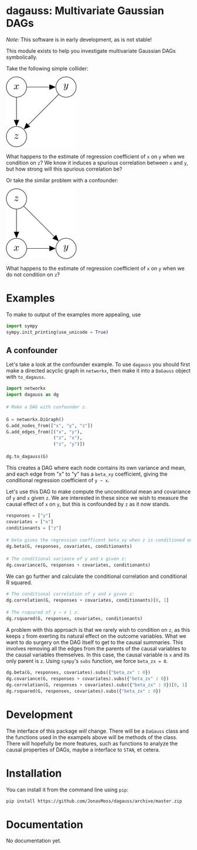 dagauss: Multivariate Gaussian DAGs
==========================

*Note:* This software is in early development, as is not stable!

This module exists to help you investigate multivariate Gaussian DAGs 
symbolically. 

Take the following simple collider:

![image](docs/images/simple_collider.png)

What happens to the estimate of regression coefficient of `x` on `y` when we
condition on `z`? We know it induces a spurious correlation between 
`x` and `y`, but how strong will this spurious correlation be?

Or take the similar problem with a confounder:

![image](docs/images/simple_confounder.png)

What happens to the estimate of regression coefficient of `x` on `y` when we 
do not condition on `z`?

# Examples

To make to output of the examples more appealing, use
```python
import sympy
sympy.init_printing(use_unicode = True)
```

## A confounder
Let's take a look at the confounder example. To use `dagauss` you should 
first make a directed acyclic graph in `networkx`, then make it into a 
`DaGauss` object with `to_dagauss`.

```python
import networkx
import dagauss as dg 

# Make a DAG with confounder z.

G = networkx.DiGraph()
G.add_nodes_from(["x", "y", "z"])
G.add_edges_from([("x", "y"),
                  ("z", "x"),
                  ("z", "y")])
				  
dg.to_dagauss(G)
```

This creates a DAG where each node contains its own variance and mean, and each
edge from "x" to "y" has a `beta_xy` coefficient, giving the conditional 
regression coefficient of `y ~ x`.

Let's use this DAG to make compute the unconditional mean and covariance of 
`y` and `x` given `z`. We are interested in these since we wish to measure the 
causal effect of `x` on `y`, but this is confounded by `z` as it now stands.

```python
responses = ["y"]
covariates = ["x"]
conditionants = ["z"]

# beta gives the regression coefficent beta_xy when z is conditioned on.
dg.beta(G, responses, covariates, conditionants)

# The conditional variance of y and x given z:
dg.covariance(G, responses + covariates, conditionants)
```

We can go further and calculate the conditional correlation and conditional 
R squared.

```python
# The conditional correlation of y and x given z:
dg.correlation(G, responses + covariates, conditionants)[0, 1]

# The rsquared of y ~ x | z.
dg.rsquared(G, responses, covariates, conditionants)
```

A problem with this approach is that we rarely wish to condition on `z`, as 
this keeps `z` from exerting its natural effect on the outcome variables. 
What we want to do surgery on the DAG itself to get to the causal summaries. 
This involves removing all the edges from the parents of the causal variables 
to the causal variables themselves. In this case, the causal variable is `x` 
and its only parent is `z`. Using `sympy`'s `subs` function, we force 
`beta_zx = 0`.

```python
dg.beta(G, responses, covariates).subs({"beta_zx" : 0})
dg.covariance(G, responses + covariates).subs({"beta_zx" : 0})
dg.correlation(G, responses + covariates).subs({"beta_zx" : 0})[0, 1]
dg.rsquared(G, responses, covariates).subs({"beta_zx" : 0})
```

# Development

The interface of this package *will* change. There will be a `DaGauss` class and
the functions used in the exampels above will be methods of the class. There will 
hopefully be more features, such as functions to analyze the causal properties of DAGs, 
maybe a interface to `STAN`, et cetera.

# Installation
You can install it from the command line using `pip`: 

```bash
pip install https://github.com/JonasMoss/dagauss/archive/master.zip
```

# Documentation
No documentation yet.